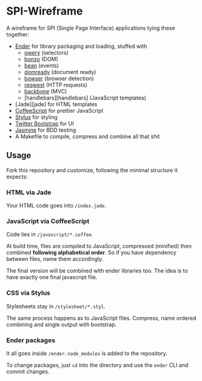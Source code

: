 # SPI-Wireframe

A wireframe for SPI (Single Page Interface) applications tying these together:

* [Ender][ender] for library packaging and loading, stuffed with
  * [qwery][qwery] (selectors)
  * [bonzo][bonzo] (DOM)
  * [bean][bean] (events)
  * [domready][domready] (document ready)
  * [bowser][bowser] (browser detection)
  * [reqwest][reqwest] (HTTP requests)
  * [backbone][backbone] (MVC)
  * [handlebars][handlebars] (JavaScript templates)
* [Jade][jade] for HTML templates
* [CoffeeScript][coffee] for prettier JavaScript
* [Stylus][stylus] for styling
* [Twitter Bootstrap][bootstrap] for UI
* [Jasmine][jasmine] for BDD testing
* A Makefile to compile, compress and combine all that shit

[ender]: http://ender.no.de
[qwery]: https://github.com/ded/qwery
[bonzo]: https://github.com/ded/bonzo
[bean]: https://github.com/fat/bean
[domready]: https://github.com/ded/domready
[bowser]: https://github.com/ded/bowser
[reqwest]: https://github.com/ded/reqwest
[backbone]: http://documentcloud.github.com/backbone
[coffee]: http://coffeescript.org
[stylus]: http://learnboost.github.com/stylus
[bootstrap]: http://twitter.github.com/bootstrap
[jasmine]: http://pivotal.github.com/jasmine

## Usage

Fork this repository and customize, following the minimal structure it expects:

### HTML via Jade

Your HTML code goes into `/index.jade`.



[readymade]: http://poulejapon.github.com/readymade

### JavaScript via CoffeeScript

Code lies in `/javascript/*.coffee`.

At build time, files are compiled to JavaScript, compressed (minified) then
combined **following alphabetical order**. So if you have dependency between
files, name them accordingly.

The final version will be combined with ender libraries too. The idea is to
have exactly one final javascript file.

### CSS via Stylus

Stylesheets stay in `/stylesheet/*.styl`.

The same process happens as to JavaScript files. Compress, name ordered
combining and single output with bootstrap.

### Ender packages

It all goes inside `/ender`. `node_modules` is added to the repository.

To change packages, just `cd` into the directory and use the `ender` CLI and
commit changes.
